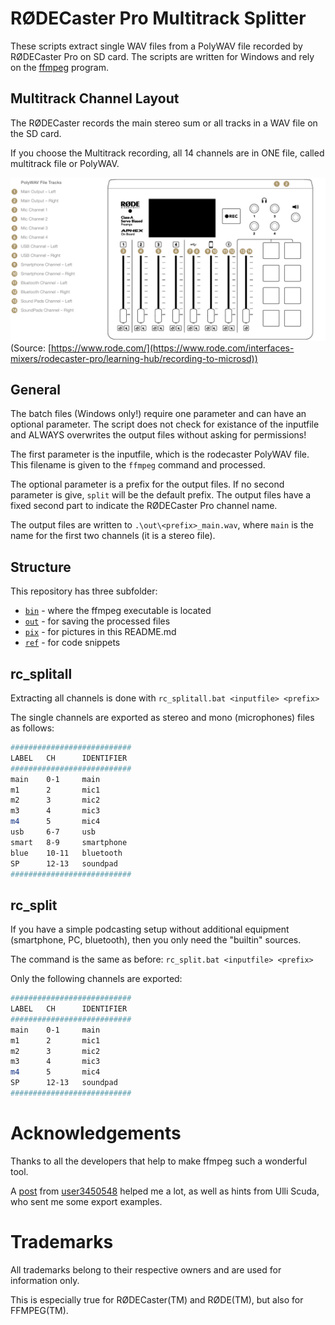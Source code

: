 # RØDECaster Pro Multitrack Splitter

These scripts extract single WAV files from a PolyWAV file recorded by RØDECaster Pro on SD card. The scripts are written for Windows and rely on the [ffmpeg](https://www.ffmpeg.org/) program.

## Multitrack Channel Layout
The RØDECaster records the main stereo sum or all tracks in a WAV file on the SD card.

If you choose the Multitrack recording, all 14 channels are in ONE file, called multitrack file or PolyWAV.

![Rodecaster multitrack channel layout](./pix/RodecasterChannelLayout.jpg) (Source: [https://www.rode.com/](https://www.rode.com/interfaces-mixers/rodecaster-pro/learning-hub/recording-to-microsd))

## General

The batch files (Windows only!) require one parameter and can have an optional parameter. The script does not check for existance of the inputfile and ALWAYS overwrites the output files without asking for permissions!

The first parameter is the inputfile, which is the rodecaster PolyWAV file. This filename is given to the `ffmpeg` command and processed.

The optional parameter is a prefix for the output files. If no second parameter is give, `split` will be the default prefix. The output files have a fixed second part to indicate the RØDECaster Pro channel name.

The output files are written to `.\out\<prefix>_main.wav`, where `main` is the name for the first two channels (it is a stereo file).

## Structure

This repository has three subfolder:
* [`bin`](./bin) - where the ffmpeg executable is located
* [`out`](./out) - for saving the processed files
* [`pix`](./bin) - for pictures in this README.md
* [`ref`](./ref) - for code snippets

## rc_splitall

Extracting all channels is done with `rc_splitall.bat <inputfile> <prefix>`

The single channels are exported as stereo and mono (microphones) files as follows:
```bash
###########################
LABEL   CH      IDENTIFIER
###########################
main    0-1     main
m1      2       mic1
m2      3       mic2
m3      4       mic3
m4      5       mic4
usb     6-7     usb
smart   8-9     smartphone
blue    10-11   bluetooth
SP      12-13   soundpad
###########################
```

## rc_split

If you have a simple podcasting setup without additional equipment (smartphone, PC, bluetooth), then you only need the "builtin" sources.

The command is the same as before: `rc_split.bat <inputfile> <prefix>`

Only the following channels are exported:

```bash
###########################
LABEL   CH      IDENTIFIER
###########################
main    0-1     main
m1      2       mic1
m2      3       mic2
m3      4       mic3
m4      5       mic4
SP      12-13   soundpad
###########################
```

# Acknowledgements
Thanks to all the developers that help to make ffmpeg such a wonderful tool.

A [post](https://video.stackexchange.com/questions/22024/extract-all-audio-channels-as-separate-wave-file-from-a-multichannel-file) from [user3450548](https://video.stackexchange.com/users/11789/user3450548) helped me a lot, as well as hints from Ulli Scuda, who sent me some export examples.

# Trademarks
All trademarks belong to their respective owners and are used for information only. 

This is especially true for RØDECaster(TM) and RØDE(TM), but also for FFMPEG(TM).